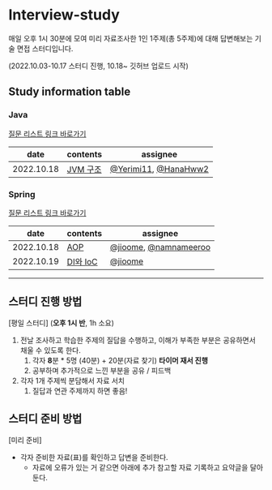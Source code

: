 ﻿# Interview-study
매일 오후 1시 30분에 모여 미리 자료조사한 1인 1주제(총 5주제)에 대해 답변해보는 기술 면접 스터디입니다.

(2022.10.03-10.17 스터디 진행, 10.18~ 깃허브 업로드 시작)
## Study information table
### Java
[질문 리스트 링크 바로가기](https://github.com/Growth-Collectors/Interview-study/blob/main/Java/%EC%A7%88%EB%AC%B8%20%EB%A6%AC%EC%8A%A4%ED%8A%B8.md)

date|contents|assignee
--|--|--
2022.10.18|[JVM 구조](https://github.com/Growth-Collectors/Interview-study/blob/main/Java/JVM%20%EA%B5%AC%EC%A1%B0.md)| [@Yerimi11](https://github.com/Yerimi11), [@HanaHww2](https://github.com/HanaHww2)

### Spring
[질문 리스트 링크 바로가기](https://github.com/Growth-Collectors/Interview-study/blob/3c6b0f6a51071188a0071ed9c2ba18d51b12d8df/Spring/%EC%A7%88%EB%AC%B8%20%EB%A6%AC%EC%8A%A4%ED%8A%B8.md)

date|contents|assignee
--|--|--
2022.10.18|[AOP](Spring/AOP.md)| [@jioome](https://github.com/jioome), [@namnameeroo](https://github.com/namnameeroo)
2022.10.19|[DI와 IoC](https://github.com/Growth-Collectors/Interview-study/blob/5a31209fde8d9c949712afec0e7b2770976c4c48/Spring/DI%EC%99%80%20IoC.md)| [@jioome](https://github.com/jioome)

---


## 스터디 진행 방법

[평일 스터디] (**오후 1시 반**, 1h 소요)

1. 전날 조사하고 학습한 주제의 질답을 수행하고, 이해가 부족한 부분은 공유하면서 채울 수 있도록 한다.
    1. 각자 **8**분 * 5명 (40분) + 20분(자료 찾기)  **타이머 재서 진행** 
    2. 공부하며 추가적으로 느낀 부분을 공유 / 피드백
2. 각자 1개 주제씩 분담해서 자료 서치
    1. 질답과 연관 주제까지 하면 좋음!

## 스터디 준비 방법

[미리 준비]

- 각자 준비한 자료(표)를 확인하고 답변을 준비한다.
    - 자료에 오류가 있는 거 같으면 아래에 추가 참고할 자료 기록하고 요약글을 달아둔다.
